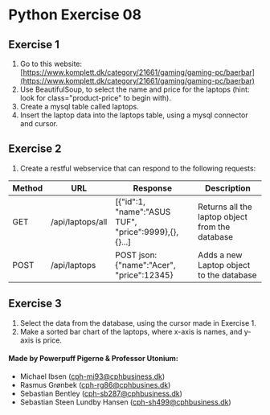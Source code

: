 # Python Exercise 08

## Exercise 1
1. Go to this website: [https://www.komplett.dk/category/21661/gaming/gaming-pc/baerbar](https://www.komplett.dk/category/21661/gaming/gaming-pc/baerbar)
2. Use BeautifulSoup, to select the name and price for the laptops (hint: look for class="product-price" to begin with).
3. Create a mysql table called laptops.
4. Insert the laptop data into the laptops table, using a mysql connector and cursor.

## Exercise 2
1. Create a restful webservice that can respond to the following requests:

| Method | URL              | Response                                             | Description                                     |
|--------|------------------|------------------------------------------------------|-------------------------------------------------|
| GET    | /api/laptops/all | [{"id":1, "name":"ASUS TUF", "price":9999},{},{}...] | Returns all the laptop object from the database |
| POST   | /api/laptops     | POST json: {"name":"Acer", "price":12345}            | Adds a new Laptop object to the database        |

## Exercise 3
1. Select the data from the database, using the cursor made in Exercise 1.
2. Make a sorted bar chart of the laptops, where x-axis is names, and y-axis is price.



#### Made by Powerpuff Pigerne & Professor Utonium:
- Michael Ibsen (cph-mi93@cphbusiness.dk)
- Rasmus Grønbek (cph-rg86@cphbusines.dk)
- Sebastian Bentley (cph-sb287@cphbusiness.dk)
- Sebastian Steen Lundby Hansen (cph-sh499@cphbusiness.dk)
